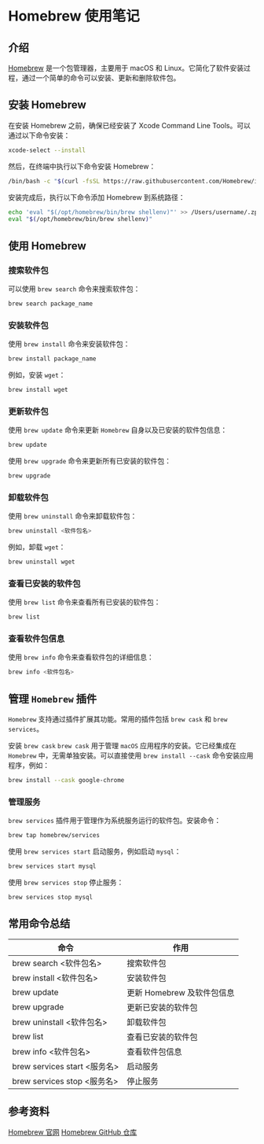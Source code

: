 # **Homebrew 使用笔记**

## **介绍**

[Homebrew](https://brew.sh/) 是一个包管理器，主要用于 macOS 和 Linux。它简化了软件安装过程，通过一个简单的命令可以安装、更新和删除软件包。

## **安装 Homebrew**

在安装 Homebrew 之前，确保已经安装了 Xcode Command Line Tools。可以通过以下命令安装：

```sh
xcode-select --install
```

然后，在终端中执行以下命令安装 Homebrew：

```sh
/bin/bash -c "$(curl -fsSL https://raw.githubusercontent.com/Homebrew/install/HEAD/install.sh)"
```

安装完成后，执行以下命令添加 Homebrew 到系统路径：

```sh
echo 'eval "$(/opt/homebrew/bin/brew shellenv)"' >> /Users/username/.zprofile
eval "$(/opt/homebrew/bin/brew shellenv)"
```

## **使用 Homebrew**

### **搜索软件包**
可以使用 `brew search` 命令来搜索软件包：

```sh
brew search package_name
```

### **安装软件包**
使用 `brew install` 命令来安装软件包：

```sh
brew install package_name
```

例如，安装 `wget`：

```sh
brew install wget
```

### **更新软件包**

使用 `brew update` 命令来更新 `Homebrew` 自身以及已安装的软件包信息：

```sh
brew update
```

使用 `brew upgrade` 命令来更新所有已安装的软件包：

```sh
brew upgrade
```

### **卸载软件包**
使用 `brew uninstall` 命令来卸载软件包：

```sh
brew uninstall <软件包名>
```

例如，卸载 `wget`：

```sh
brew uninstall wget
```

### **查看已安装的软件包**
使用 `brew list` 命令来查看所有已安装的软件包：

```sh
brew list
```

### **查看软件包信息**
使用 `brew info` 命令来查看软件包的详细信息：

```sh
brew info <软件包名>
```

## **管理 `Homebrew` 插件**
`Homebrew` 支持通过插件扩展其功能。常用的插件包括 `brew cask` 和 `brew services`。

安装 `brew cask`
`brew cask` 用于管理 `macOS` 应用程序的安装。它已经集成在 `Homebrew` 中，无需单独安装。可以直接使用 `brew install --cask` 命令安装应用程序，例如：

```sh
brew install --cask google-chrome
```

### **管理服务**
`brew services` 插件用于管理作为系统服务运行的软件包。安装命令：

```sh
brew tap homebrew/services
```

使用 `brew services start` 启动服务，例如启动 `mysql`：

```sh
brew services start mysql
```

使用 `brew services stop` 停止服务：

```sh
brew services stop mysql
```

## **常用命令总结**
| 命令 | 作用 |
| --- | --- |
| brew search <软件包名> | 搜索软件包 |
| brew install <软件包名> | 安装软件包 |
| brew update | 更新 Homebrew 及软件包信息 |
| brew upgrade | 更新已安装的软件包 |
| brew uninstall <软件包名> | 卸载软件包 |
| brew list | 查看已安装的软件包 |
| brew info <软件包名> | 查看软件包信息 |
| brew services start <服务名> | 启动服务 |
| brew services stop <服务名> | 停止服务 |

## **参考资料**
[Homebrew 官网](https://brew.sh/)
[Homebrew GitHub 仓库](https://github.com/Homebrew/brew)
